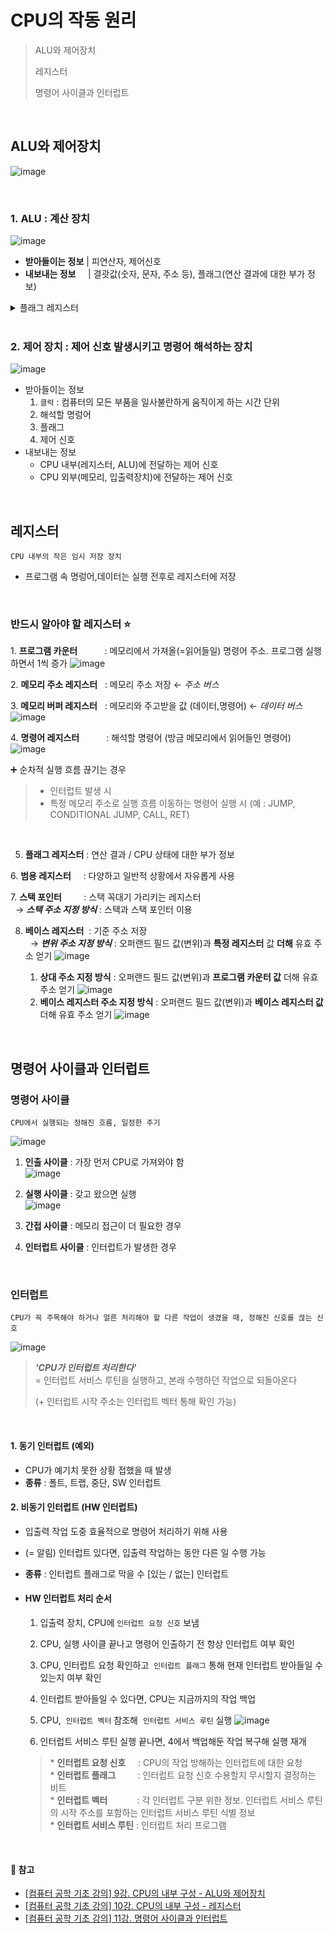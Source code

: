 # CPU의 작동 원리
> ALU와 제어장치
> 
> 레지스터
>
> 명령어 사이클과 인터럽트

<br/>

## ALU와 제어장치
![image](https://github.com/bono039/TIL/assets/67899934/feed4098-2a8e-42eb-92f1-df24228f8199)

<br/>

### 1. ALU : 계산 장치

![image](https://github.com/bono039/TIL/assets/67899934/b2755cfd-d76e-4817-8369-e3968685e25e)

- **받아들이는 정보** | 피연산자, 제어신호
- **내보내는 정보**     | 결괏값(숫자, 문자, 주소 등), 플래그(연산 결과에 대한 부가 정보)
<details>
<summary>플래그 레지스터</summary>
<div markdown="1">

![image](https://github.com/bono039/TIL/assets/67899934/bdee186d-9cde-46ed-9c45-a682f7e85824)
![image](https://github.com/bono039/TIL/assets/67899934/d827e626-a0fa-454a-b316-7b3cf0b8d0b3)


</div>
</details>


<br/>

### 2. 제어 장치 : 제어 신호 발생시키고 명령어 해석하는 장치
![image](https://github.com/bono039/TIL/assets/67899934/e1fde85f-2b07-46c2-a62b-43a0c64fea87)


- 받아들이는 정보
   1. <code>클럭</code> : 컴퓨터의 모든 부품을 일사불란하게 움직이게 하는 시간 단위
   2. 해석할 명렁어
   3. 플래그
   4. 제어 신호
- 내보내는 정보
   - CPU 내부(레지스터, ALU)에 전달하는 제어 신호
   - CPU 외부(메모리, 입출력장치)에 전달하는 제어 신호

<br/>

## 레지스터
 ```
 CPU 내부의 작은 임시 저장 장치
```
- 프로그램 속 명렁어,데이터는 실행 전후로 레지스터에 저장

<br/>

### 반드시 알아야 할 레지스터 ⭐
1. **프로그램 카운터**           : 메모리에서 가져올(=읽어들일) 명령어 주소. 프로그램 실행하면서 1씩 증가
![image](https://github.com/bono039/TIL/assets/67899934/24b98075-9023-4229-9b90-af022829ff88)


2. **메모리 주소 레지스터**   : 메모리 주소 저장 ← _주소 버스_

3. **메모리 버퍼 레지스터**   : 메모리와 주고받을 값 (데이터,명령어) ← _데이터 버스_
![image](https://github.com/bono039/TIL/assets/67899934/875ad74a-1c92-41f6-bd7d-3568b2608278)


4. **명령어 레지스터**           : 해석할 명령어 (방금 메모리에서 읽어들인 명령어)
![image](https://github.com/bono039/TIL/assets/67899934/6599aa44-27d7-4633-9c84-0734b5ffea84)

   ➕ 순차적 실행 흐름 끊기는 경우
   > - 인터럽트 발생 시
   > - 특정 메모리 주소로 실행 흐름 이동하는 명령어 실행 시 (예 : JUMP, CONDITIONAL JUMP, CALL, RET)

<br/>

5. **플래그 레지스터** : 연산 결과 / CPU 상태에 대한 부가 정보

6. **범용 레지스터**     : 다양하고 일반적 상황에서 자유롭게 사용

7. **스택 포인터**         : 스택 꼭대기 가리키는 레지스터<br/>&nbsp; → **_스택 주소 지정 방식_** : 스택과 스택 포인터 이용

8. **베이스 레지스터**  : 기준 주소 저장<br/>&nbsp; → **_변위 주소 지정 방식_** : 오퍼랜드 필드 값(변위)과 **특정 레지스터** 값 **더해** 유효 주소 얻기
![image](https://github.com/user-attachments/assets/aa26b9d7-56d8-46b5-bda2-c8a5c76a5b3d)

   1. **상대 주소 지정 방식** : 오퍼랜드 필드 값(변위)과 **프로그램 카운터 값** 더해 유효 주소 얻기
      ![image](https://github.com/user-attachments/assets/11b01c26-00a9-4356-8252-a32cb8c66814)
   2. **베이스 레지스터 주소 지정 방식** : 오퍼랜드 필드 값(변위)과 **베이스 레지스터 값** 더해 유효 주소 얻기
      ![image](https://github.com/user-attachments/assets/2f54dd4c-8499-4921-8206-eac3af131318)

<br/>

## 명령어 사이클과 인터럽트
### 명령어 사이클
 ```
 CPU에서 실행되는 정해진 흐름, 일정한 주기
 ```

![image](https://github.com/user-attachments/assets/1fb2af51-07b6-4e56-b5e6-484a0260ad22)
<br/>
  1. **인출 사이클** : 가장 먼저 CPU로 가져와야 함<br/>![image](https://github.com/user-attachments/assets/e59208fd-b354-4e8c-b3c3-ec51fb807f93)

  2. **실행 사이클** : 갖고 왔으면 실행<br/>![image](https://github.com/user-attachments/assets/abf73e47-bf1b-4989-898f-10a8936e988d)
  3. **간접 사이클** : 메모리 접근이 더 필요한 경우
  4. **인터럽트 사이클** : 인터럽트가 발생한 경우

<br/>

### 인터럽트
 ```
 CPU가 꼭 주목해야 하거나 얼른 처리해야 할 다른 작업이 생겼을 때, 정해진 신호를 끊는 신호
  ```
![image](https://github.com/user-attachments/assets/bf260c8c-37c5-4a45-8a77-73602299231d)

> **_'CPU가 인터럽트 처리한다'_** <br/> 
> = 인터럽트 서비스 루틴을 실행하고, 본래 수행하던 작업으로 되돌아온다
> 
>    (+ 인터럽트 시작 주소는 인터럽트 벡터 통해 확인 가능)

<br/>

#### 1. 동기 인터럽트 (예외)
- CPU가 예기치 못한 상황 접했을 때 발생
- **종류** : 폴트, 트랩, 중단, SW 인터럽트

#### 2. 비동기 인터럽트 (HW 인터럽트)
- 입출력 작업 도중 효율적으로 명령어 처리하기 위해 사용
- (= 알림) 인터럽트 있다면, 입출력 작업하는 동안 다른 일 수행 가능
- **종류** : 인터럽트 플래그로 막을 수 [있는 / 없는] 인터럽트
   
- #### HW 인터럽트 처리 순서
   1. 입출력 장치, CPU에 ```인터럽트 요청 신호``` 보냄
   
   2. CPU, 실행 사이클 끝나고 명령어 인출하기 전 항상 인터럽트 여부 확인
   
   3. CPU, 인터럽트 요청 확인하고  ```인터럽트 플래그``` 통해 현재 인터럽트 받아들일 수 있는지 여부 확인
   
   4. 인터럽트 받아들일 수 있다면, CPU는 지금까지의 작업 백업
   
   5. CPU,  ```인터럽트 벡터``` 참조해  ```인터럽트 서비스 루틴``` 실행
   ![image](https://github.com/user-attachments/assets/fd477a08-961b-4971-9d00-ee5cd13ec5e4)
   
   6. 인터럽트 서비스 루틴 실행 끝나면, 4에서 백업해둔 작업 복구해 실행 재개
   
   
   > * **인터럽트 요청 신호**     : CPU의 작업 방해하는 인터럽트에 대한 요청<br/> * **인터럽트 플래그**         : 인터럽트 요청 신호 수용할지 무시할지 결정하는 비트<br/> * **인터럽트 벡터**            : 각 인터럽트 구분 위한 정보. 인터럽트 서비스 루틴의 시작 주소를 포함하는 인터럽트 서비스 루틴 식별 정보<br/> * **인터럽트 서비스 루틴** : 인터럽트 처리 프로그램

<br/>

#### 🔗 참고
* [[컴퓨터 공학 기초 강의] 9강. CPU의 내부 구성 - ALU와 제어장치](https://youtu.be/lehWiAsIDrQ?feature=shared)
* [[컴퓨터 공학 기초 강의] 10강. CPU의 내부 구성 - 레지스터](https://youtu.be/fSCHizcezTs?feature=shared)
* [[컴퓨터 공학 기초 강의] 11강. 명령어 사이클과 인터럽트](https://youtu.be/3Yz7OnVUM28?feature=shared)
